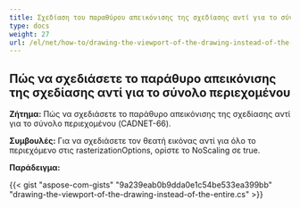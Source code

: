 ```yaml
---
title: Σχεδίαση του παραθύρου απεικόνισης της σχεδίασης αντί για το σύνολο περιεχομένου
type: docs
weight: 27
url: /el/net/how-to/drawing-the-viewport-of-the-drawing-instead-of-the-entire content/
---
```


## **Πώς να σχεδιάσετε το παράθυρο απεικόνισης της σχεδίασης αντί για το σύνολο περιεχομένου**

**Ζήτημα:** Πώς να σχεδιάσετε το παράθυρο απεικόνισης της σχεδίασης αντί για το σύνολο περιεχομένου (CADNET-66).

**Συμβουλές:** Για να σχεδιάσετε τον θεατή εικόνας αντί για όλο το περιεχόμενο στις rasterizationOptions, ορίστε το NoScaling σε true.

**Παράδειγμα:**

{{< gist "aspose-com-gists" "9a239eab0b9dda0e1c54be533ea399bb" "drawing-the-viewport-of-the-drawing-instead-of-the-entire.cs" >}}
